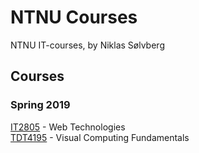 # NTNU Courses

NTNU IT-courses, by Niklas Sølvberg

## Courses

### Spring 2019
[IT2805](https://www.ntnu.edu/studies/courses/IT2805#tab=omEmnet) - Web Technologies <br>
[TDT4195](https://www.ntnu.edu/studies/courses/TDT4195#tab=omEmnet) - Visual Computing Fundamentals
